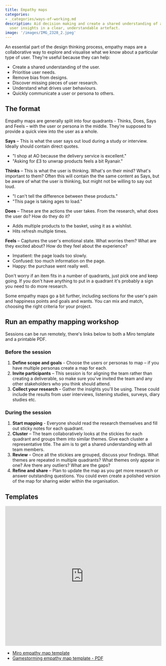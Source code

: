 ```yaml
---
title: Empathy maps
categories:
- _categories/ways-of-working.md
description: Aid decision making and create a shared understanding of a user by visualising
  user insights in a clear, understandable artefact.
image: '/images/IMG_2328_2.jpeg'
---
```

An essential part of the design thinking process, empathy maps are a collaborative way to explore and visualise what we know about a particular type of user. They're useful because they can help:

* Create a shared understanding of the user.
* Prioritise user needs.
* Remove bias from designs.
* Discover missing pieces of user research.
* Understand what drives user behaviours.
* Quickly communicate a user or persona to others.

## The format

Empathy maps are generally split into four quadrants - Thinks, Does, Says and Feels – with the user or persona in the middle. They're supposed to provide a quick view into the user as a whole.

**Says** – This is what the user says out loud during a study or interview. Ideally should contain direct quotes.

* "I shop at AO because the delivery service is excellent."
* "Asking for £3 to unwrap products feels a bit Ryanair."

**Thinks** – This is what the user is thinking. What's on their mind? What's important to them? Often this will contain the the same content as Says, but be aware of what the user is thinking, but might not be willing to say out loud.

* "I can't tell the difference between these products."
* "This page is taking ages to load."

**Does** – These are the actions the user takes. From the research, what does the user do? How do they do it?

* Adds multiple products to the basket, using it as a wishlist.
* Hits refresh multiple times.

**Feels** – Captures the user's emotional state. What worries them? What are they excited about? How do they feel about the experience?

* Impatient: the page loads too slowly.
* Confused: too much information on the page.
* Happy: the purchase went really well.

Don't worry if an item fits in a number of quadrants, just pick one and keep going. If you don't have anything to put in a quadrant it's probably a sign you need to do more research.

Some empathy maps go a bit further, including sections for the user's pain and happiness points and goals and wants. You can mix and match, choosing the right criteria for your project.

## Run an empathy mapping workshop

Sessions can be run remotely, there's links below to both a Miro template and a printable PDF.

### Before the session

1. **Define scope and goals** - Choose the users or personas to map – if you have multiple personas create a map for each.
2. **Invite participants** – This session is for aligning the team rather than creating a deliverable, so make sure you've invited the team and any other stakeholders who you think should attend.
3. **Collect your research** – Gather the insights you'll be using. These could include the results from user interviews, listening studies, surveys, diary studies etc.

### During the session

1. **Start mapping** - Everyone should read the research themselves and fill out sticky notes for each quadrant.
2. **Cluster** – The team collaboratively looks at the stickies for each quadrant and groups them into similar themes. Give each cluster a representative title. The aim is to get a shared understanding with all team members.
3. **Review** – Once all the stickies are grouped, discuss your findings. What themes are repeated in multiple quadrants? What themes only appear in one? Are there any outliers? What are the gaps?
4. **Refine and share** – Plan to update the map as you get more research or answer outstanding questions. You could even create a polished version of the map for sharing wider within the organisation.

## Templates

<iframe style="border: 1px solid rgba(0, 0, 0, 0.1);" width="100%" height="450" src="https://www.figma.com/embed?embed_host=share&url=https%3A%2F%2Fwww.figma.com%2Ffile%2FxE8DfiBV0O3wna8DrtnJI8%2FEmpathy-map-template%3Fnode-id%3D0%253A1" allowfullscreen></iframe>

* [Miro empathy map template](https://miro.com/templates/empathy-map/)
* [Gamestorming empathy map template - PDF](/assets/Empathy-Map.pdf)